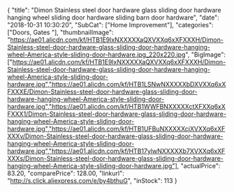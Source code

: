 {
	"title": "Dimon Stainless steel door hardware glass sliding door hardware hanging wheel sliding door hardware sliding barn door hardware",
	"date": "2018-10-31 10:30:20",
	"SubCat": ["Home Improvement"],
	"categories": ["Doors, Gates "],
	"thumbnailImage": "https://ae01.alicdn.com/kf/HTB1E9lxNXXXXXaQXVXXq6xXFXXXH/Dimon-Stainless-steel-door-hardware-glass-sliding-door-hardware-hanging-wheel-America-style-sliding-door-hardware.jpg_220x220.jpg",
	"BigImage": ["https://ae01.alicdn.com/kf/HTB1E9lxNXXXXXaQXVXXq6xXFXXXH/Dimon-Stainless-steel-door-hardware-glass-sliding-door-hardware-hanging-wheel-America-style-sliding-door-hardware.jpg","https://ae01.alicdn.com/kf/HTB1LSNwNXXXXXbDXVXXq6xXFXXXE/Dimon-Stainless-steel-door-hardware-glass-sliding-door-hardware-hanging-wheel-America-style-sliding-door-hardware.jpg","https://ae01.alicdn.com/kf/HTB1WWFBNXXXXXctXFXXq6xXFXXX1/Dimon-Stainless-steel-door-hardware-glass-sliding-door-hardware-hanging-wheel-America-style-sliding-door-hardware.jpg","https://ae01.alicdn.com/kf/HTB1UFBuNXXXXXcjXVXXq6xXFXXXv/Dimon-Stainless-steel-door-hardware-glass-sliding-door-hardware-hanging-wheel-America-style-sliding-door-hardware.jpg","https://ae01.alicdn.com/kf/HTB17ylwNXXXXXb7XVXXq6xXFXXXs/Dimon-Stainless-steel-door-hardware-glass-sliding-door-hardware-hanging-wheel-America-style-sliding-door-hardware.jpg"],
	"actualPrice": 83.20,
	"comparePrice": 128.00,
	"linkurl": "http://s.click.aliexpress.com/e/by4bthuG",
	"inStock": 113
}
